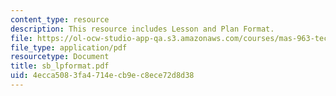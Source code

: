 ```yaml
---
content_type: resource
description: This resource includes Lesson and Plan Format.
file: https://ol-ocw-studio-app-qa.s3.amazonaws.com/courses/mas-963-technological-tools-for-school-reform-fall-2005/4ecca5083fa4714ecb9ec8ece72d8d38_sb_lpformat.pdf
file_type: application/pdf
resourcetype: Document
title: sb_lpformat.pdf
uid: 4ecca508-3fa4-714e-cb9e-c8ece72d8d38
---
```

